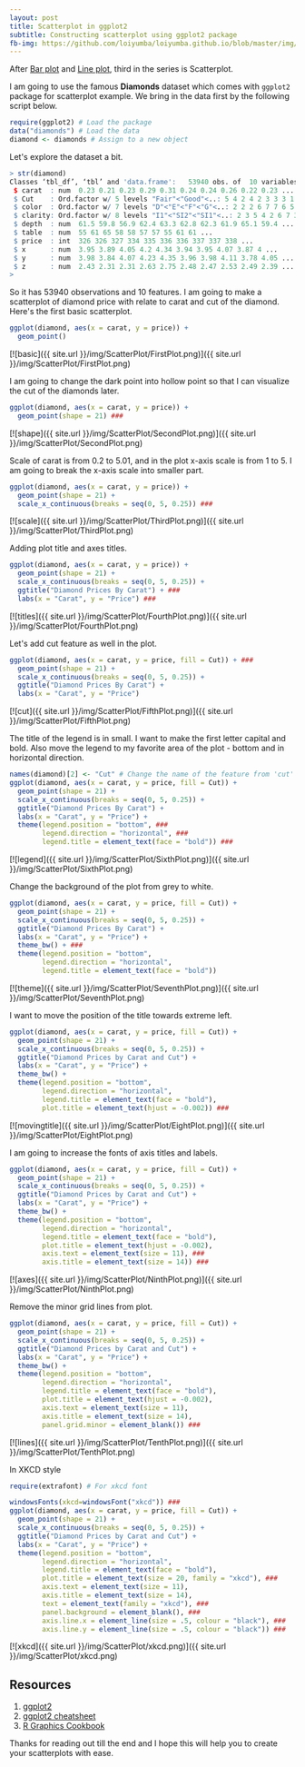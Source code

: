 ```yaml
---
layout: post
title: Scatterplot in ggplot2
subtitle: Constructing scatterplot using ggplot2 package
fb-img: https://github.com/loiyumba/loiyumba.github.io/blob/master/img/ScatterPlot/FirstPlot.png
---    
```


After [Bar plot](http://loiyumba.github.io/2016-08-01-eurocup2016vis/) and [Line plot](http://loiyumba.github.io/2016-08-13-LinePlots/),
third in the series is Scatterplot.     

I am going to use the famous **Diamonds** dataset which comes with `ggplot2` package for scatterplot example. We bring in the data first by the following script below.     

```r
require(ggplot2) # Load the package
data("diamonds") # Load the data
diamond <- diamonds # Assign to a new object
```    

Let's explore the dataset a bit.    

```r
> str(diamond)
Classes ‘tbl_df’, ‘tbl’ and 'data.frame':	53940 obs. of  10 variables:
 $ carat  : num  0.23 0.21 0.23 0.29 0.31 0.24 0.24 0.26 0.22 0.23 ...
 $ Cut    : Ord.factor w/ 5 levels "Fair"<"Good"<..: 5 4 2 4 2 3 3 3 1 3 ...
 $ color  : Ord.factor w/ 7 levels "D"<"E"<"F"<"G"<..: 2 2 2 6 7 7 6 5 2 5 ...
 $ clarity: Ord.factor w/ 8 levels "I1"<"SI2"<"SI1"<..: 2 3 5 4 2 6 7 3 4 5 ...
 $ depth  : num  61.5 59.8 56.9 62.4 63.3 62.8 62.3 61.9 65.1 59.4 ...
 $ table  : num  55 61 65 58 58 57 57 55 61 61 ...
 $ price  : int  326 326 327 334 335 336 336 337 337 338 ...
 $ x      : num  3.95 3.89 4.05 4.2 4.34 3.94 3.95 4.07 3.87 4 ...
 $ y      : num  3.98 3.84 4.07 4.23 4.35 3.96 3.98 4.11 3.78 4.05 ...
 $ z      : num  2.43 2.31 2.31 2.63 2.75 2.48 2.47 2.53 2.49 2.39 ...
> 
```    

So it has 53940 observations and 10 features. I am going to make a scatterplot of diamond price with relate to carat and cut of the diamond. Here's the first basic scatterplot.    

```r
ggplot(diamond, aes(x = carat, y = price)) +
  geom_point()
```   

[![basic]({{ site.url }}/img/ScatterPlot/FirstPlot.png)]({{ site.url }}/img/ScatterPlot/FirstPlot.png)    

I am going to change the dark point into hollow point so that I can visualize the cut of the diamonds later.    

```r
ggplot(diamond, aes(x = carat, y = price)) +
  geom_point(shape = 21) ###
```    

[![shape]({{ site.url }}/img/ScatterPlot/SecondPlot.png)]({{ site.url }}/img/ScatterPlot/SecondPlot.png)      

Scale of carat is from 0.2 to 5.01, and in the plot x-axis scale is from 1 to 5. I am going to break the x-axis scale into smaller part.    

```r
ggplot(diamond, aes(x = carat, y = price)) +
  geom_point(shape = 21) +
  scale_x_continuous(breaks = seq(0, 5, 0.25)) ###
```    

[![scale]({{ site.url }}/img/ScatterPlot/ThirdPlot.png)]({{ site.url }}/img/ScatterPlot/ThirdPlot.png)     

Adding plot title and axes titles.    

```r
ggplot(diamond, aes(x = carat, y = price)) +
  geom_point(shape = 21) +
  scale_x_continuous(breaks = seq(0, 5, 0.25)) +
  ggtitle("Diamond Prices By Carat") + ###
  labs(x = "Carat", y = "Price") ###
```      

[![titles]({{ site.url }}/img/ScatterPlot/FourthPlot.png)]({{ site.url }}/img/ScatterPlot/FourthPlot.png)    

Let's add cut feature as well in the plot.    

```r
ggplot(diamond, aes(x = carat, y = price, fill = Cut)) + ###
  geom_point(shape = 21) +
  scale_x_continuous(breaks = seq(0, 5, 0.25)) +
  ggtitle("Diamond Prices By Carat") +
  labs(x = "Carat", y = "Price")
```    

[![cut]({{ site.url }}/img/ScatterPlot/FifthPlot.png)]({{ site.url }}/img/ScatterPlot/FifthPlot.png)     

The title of the legend is in small. I want to make the first letter capital and bold. Also move the legend to my favorite area of the plot - bottom and in horizontal direction.    

```r
names(diamond)[2] <- "Cut" # Change the name of the feature from 'cut' to 'Cut'
ggplot(diamond, aes(x = carat, y = price, fill = Cut)) + 
  geom_point(shape = 21) +
  scale_x_continuous(breaks = seq(0, 5, 0.25)) +
  ggtitle("Diamond Prices By Carat") +
  labs(x = "Carat", y = "Price") +
  theme(legend.position = "bottom", ###
        legend.direction = "horizontal", ###
        legend.title = element_text(face = "bold")) ###
```    

[![legend]({{ site.url }}/img/ScatterPlot/SixthPlot.png)]({{ site.url }}/img/ScatterPlot/SixthPlot.png)     

Change the background of the plot from grey to white.   

```r
ggplot(diamond, aes(x = carat, y = price, fill = Cut)) +
  geom_point(shape = 21) +
  scale_x_continuous(breaks = seq(0, 5, 0.25)) +
  ggtitle("Diamond Prices By Carat") +
  labs(x = "Carat", y = "Price") +
  theme_bw() + ###
  theme(legend.position = "bottom",
        legend.direction = "horizontal",
        legend.title = element_text(face = "bold"))
```    

[![theme]({{ site.url }}/img/ScatterPlot/SeventhPlot.png)]({{ site.url }}/img/ScatterPlot/SeventhPlot.png)   

I want to move the position of the title towards extreme left.   

```r
ggplot(diamond, aes(x = carat, y = price, fill = Cut)) +
  geom_point(shape = 21) +
  scale_x_continuous(breaks = seq(0, 5, 0.25)) +
  ggtitle("Diamond Prices by Carat and Cut") +
  labs(x = "Carat", y = "Price") +
  theme_bw() +
  theme(legend.position = "bottom",
        legend.direction = "horizontal",
        legend.title = element_text(face = "bold"),
        plot.title = element_text(hjust = -0.002)) ###
```    

[![movingtitle]({{ site.url }}/img/ScatterPlot/EightPlot.png)]({{ site.url }}/img/ScatterPlot/EightPlot.png)    

I am going to increase the fonts of axis titles and labels.

```r
ggplot(diamond, aes(x = carat, y = price, fill = Cut)) +
  geom_point(shape = 21) +
  scale_x_continuous(breaks = seq(0, 5, 0.25)) +
  ggtitle("Diamond Prices by Carat and Cut") +
  labs(x = "Carat", y = "Price") +
  theme_bw() +
  theme(legend.position = "bottom",
        legend.direction = "horizontal",
        legend.title = element_text(face = "bold"),
        plot.title = element_text(hjust = -0.002),
        axis.text = element_text(size = 11), ###
        axis.title = element_text(size = 14)) ###
```   

[![axes]({{ site.url }}/img/ScatterPlot/NinthPlot.png)]({{ site.url }}/img/ScatterPlot/NinthPlot.png)    

Remove the minor grid lines from plot.     

```r
ggplot(diamond, aes(x = carat, y = price, fill = Cut)) +
  geom_point(shape = 21) +
  scale_x_continuous(breaks = seq(0, 5, 0.25)) +
  ggtitle("Diamond Prices by Carat and Cut") +
  labs(x = "Carat", y = "Price") +
  theme_bw() +
  theme(legend.position = "bottom",
        legend.direction = "horizontal",
        legend.title = element_text(face = "bold"),
        plot.title = element_text(hjust = -0.002),
        axis.text = element_text(size = 11),
        axis.title = element_text(size = 14),
        panel.grid.minor = element_blank()) ###
```    

[![lines]({{ site.url }}/img/ScatterPlot/TenthPlot.png)]({{ site.url }}/img/ScatterPlot/TenthPlot.png)   

In XKCD style     

```r
require(extrafont) # For xkcd font

windowsFonts(xkcd=windowsFont("xkcd")) ###
ggplot(diamond, aes(x = carat, y = price, fill = Cut)) +
  geom_point(shape = 21) +
  scale_x_continuous(breaks = seq(0, 5, 0.25)) +
  ggtitle("Diamond Prices by Carat and Cut") +
  labs(x = "Carat", y = "Price") +
  theme(legend.position = "bottom",
        legend.direction = "horizontal",
        legend.title = element_text(face = "bold"),
        plot.title = element_text(size = 20, family = "xkcd"), ###
        axis.text = element_text(size = 11),
        axis.title = element_text(size = 14),
        text = element_text(family = "xkcd"), ###
        panel.background = element_blank(), ###
        axis.line.x = element_line(size = .5, colour = "black"), ###
        axis.line.y = element_line(size = .5, colour = "black")) ###
```    

[![xkcd]({{ site.url }}/img/ScatterPlot/xkcd.png)]({{ site.url }}/img/ScatterPlot/xkcd.png)   

Resources
----    

1. [ggplot2](http://ggplot2.org/)    
2. [ggplot2 cheatsheet](https://www.rstudio.com/resources/cheatsheets/)    
3. [R Graphics Cookbook](http://www.cookbook-r.com/Graphs/)   

Thanks for reading out till the end and I hope this will help you to create your scatterplots with ease.    
